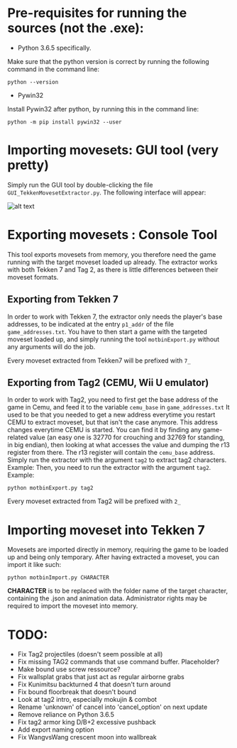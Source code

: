 # Pre-requisites for running the sources (not the .exe):

- Python 3.6.5 specifically.

Make sure that the python version is correct by running the following command in the command line:

`python --version`


- Pywin32

Install Pywin32 after python, by running this in the command line:

`python -m pip install pywin32 --user`

# Importing movesets: GUI tool (very pretty)

Simply run the GUI tool by double-clicking the file `GUI_TekkenMovesetExtractor.py`. The following interface will appear:

![alt text](https://i.imgur.com/OmQzpHB.png)


# Exporting movesets : Console Tool

This tool exports movesets from memory, you therefore need the game running with the target moveset loaded up already.
The extractor works with both Tekken 7 and Tag 2, as there is little differences between their moveset formats.

## Exporting from Tekken 7
In order to work with Tekken 7, the extractor only needs the player's base addresses, to be indicated at the entry `p1_addr` of the file `game_addresses.txt`.
You have to then start a game with the targeted moveset loaded up, and simply running the tool `motbinExport.py` without any arguments will do the job.

Every moveset extracted from Tekken7 will be prefixed with `7_`

## Exporting from Tag2 (CEMU, Wii U emulator)
In order to work with Tag2, you need to first get the base address of the game in Cemu, and feed it to the variable `cemu_base` in `game_addresses.txt`	It used to be that you needed to get a new address everytime you restart CEMU to extract moveset, but that isn't the case anymore.
This address changes everytime CEMU is started. You can find it by finding any game-related value (an easy one is 32770 for crouching and 32769 for standing, in big endian), then looking at what accesses the value and dumping the r13 register from there. The r13 register will contain the `cemu_base` address.	Simply run the extractor with the argument `tag2` to extract tag2 characters. Example:
Then, you need to run the extractor with the argument `tag2`. Example:	


`python motbinExport.py tag2`

Every moveset extracted from Tag2 will be prefixed with `2_`

# Importing moveset into Tekken 7

Movesets are imported directly in memory, requiring the game to be loaded up and being only temporary.
After having extracted a moveset, you can import it like such:

`python motbinImport.py CHARACTER` 

**CHARACTER** is to be replaced with the folder name of the target character, containing the .json and animation data.
Administrator rights may be required to import the moveset into memory.

# TODO:

- Fix Tag2 projectiles (doesn't seem possible at all)
- Fix missing TAG2 commands that use command buffer. Placeholder?
- Make bound use screw ressource?
- Fix wallsplat grabs that just act as regular airborne grabs
- Fix Kunimitsu backturned 4 that doesn't turn around
- Fix bound floorbreak that doesn't bound
- Look at tag2 intro, especially mokujin & combot
- Rename 'unknown' of cancel into 'cancel_option' on next update
- Remove reliance on Python 3.6.5
- Fix tag2 armor king D/B+2 excessive pushback
- Add export naming option
- Fix WangvsWang crescent moon into wallbreak